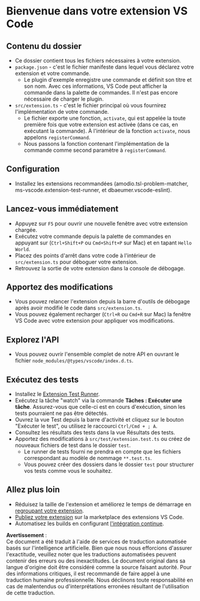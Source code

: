 # Bienvenue dans votre extension VS Code

## Contenu du dossier

* Ce dossier contient tous les fichiers nécessaires à votre extension.
* `package.json` - c'est le fichier manifeste dans lequel vous déclarez votre extension et votre commande.
  * Le plugin d'exemple enregistre une commande et définit son titre et son nom. Avec ces informations, VS Code peut afficher la commande dans la palette de commandes. Il n'est pas encore nécessaire de charger le plugin.
* `src/extension.ts` - c'est le fichier principal où vous fournirez l'implémentation de votre commande.
  * Le fichier exporte une fonction, `activate`, qui est appelée la toute première fois que votre extension est activée (dans ce cas, en exécutant la commande). À l'intérieur de la fonction `activate`, nous appelons `registerCommand`.
  * Nous passons la fonction contenant l'implémentation de la commande comme second paramètre à `registerCommand`.

## Configuration

* Installez les extensions recommandées (amodio.tsl-problem-matcher, ms-vscode.extension-test-runner, et dbaeumer.vscode-eslint).

## Lancez-vous immédiatement

* Appuyez sur `F5` pour ouvrir une nouvelle fenêtre avec votre extension chargée.
* Exécutez votre commande depuis la palette de commandes en appuyant sur (`Ctrl+Shift+P` ou `Cmd+Shift+P` sur Mac) et en tapant `Hello World`.
* Placez des points d'arrêt dans votre code à l'intérieur de `src/extension.ts` pour déboguer votre extension.
* Retrouvez la sortie de votre extension dans la console de débogage.

## Apportez des modifications

* Vous pouvez relancer l'extension depuis la barre d'outils de débogage après avoir modifié le code dans `src/extension.ts`.
* Vous pouvez également recharger (`Ctrl+R` ou `Cmd+R` sur Mac) la fenêtre VS Code avec votre extension pour appliquer vos modifications.

## Explorez l'API

* Vous pouvez ouvrir l'ensemble complet de notre API en ouvrant le fichier `node_modules/@types/vscode/index.d.ts`.

## Exécutez des tests

* Installez le [Extension Test Runner](https://marketplace.visualstudio.com/items?itemName=ms-vscode.extension-test-runner).
* Exécutez la tâche "watch" via la commande **Tâches : Exécuter une tâche**. Assurez-vous que celle-ci est en cours d'exécution, sinon les tests pourraient ne pas être détectés.
* Ouvrez la vue Test depuis la barre d'activité et cliquez sur le bouton "Exécuter le test", ou utilisez le raccourci `Ctrl/Cmd + ; A`.
* Consultez les résultats des tests dans la vue Résultats des tests.
* Apportez des modifications à `src/test/extension.test.ts` ou créez de nouveaux fichiers de test dans le dossier `test`.
  * Le runner de tests fourni ne prendra en compte que les fichiers correspondant au modèle de nommage `**.test.ts`.
  * Vous pouvez créer des dossiers dans le dossier `test` pour structurer vos tests comme vous le souhaitez.

## Allez plus loin

* Réduisez la taille de l'extension et améliorez le temps de démarrage en [regroupant votre extension](https://code.visualstudio.com/api/working-with-extensions/bundling-extension?WT.mc_id=aiml-137032-kinfeylo).
* [Publiez votre extension](https://code.visualstudio.com/api/working-with-extensions/publishing-extension?WT.mc_id=aiml-137032-kinfeylo) sur la marketplace des extensions VS Code.
* Automatisez les builds en configurant [l'intégration continue](https://code.visualstudio.com/api/working-with-extensions/continuous-integration?WT.mc_id=aiml-137032-kinfeylo).

**Avertissement** :  
Ce document a été traduit à l'aide de services de traduction automatisée basés sur l'intelligence artificielle. Bien que nous nous efforcions d'assurer l'exactitude, veuillez noter que les traductions automatisées peuvent contenir des erreurs ou des inexactitudes. Le document original dans sa langue d'origine doit être considéré comme la source faisant autorité. Pour des informations critiques, il est recommandé de faire appel à une traduction humaine professionnelle. Nous déclinons toute responsabilité en cas de malentendus ou d'interprétations erronées résultant de l'utilisation de cette traduction.
